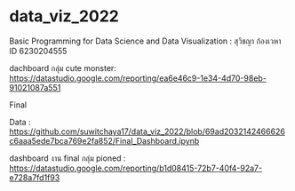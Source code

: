 # data_viz_2022
Basic Programming for Data Science and Data Visualization : สุวิชญา ก้องเวหา ID 6230204555

dachboard กลุ่ม cute monster: https://datastudio.google.com/reporting/ea6e46c9-1e34-4d70-98eb-91021087a551

Final

Data : https://github.com/suwitchaya17/data_viz_2022/blob/69ad2032142466626c6aaa5ede7bca769e2fa852/Final_Dashboard.ipynb

dashboard งาน final กลุ่ม pioned : https://datastudio.google.com/reporting/b1d08415-72b7-40f4-92a7-e728a7fd1f93
